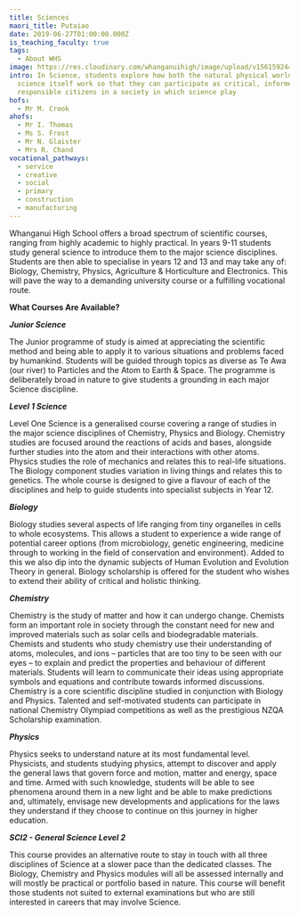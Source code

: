 ```yaml
---
title: Sciences
maori_title: Putaiao
date: 2019-06-27T01:00:00.000Z
is_teaching_faculty: true
tags:
  - About WHS
image: https://res.cloudinary.com/whanganuihigh/image/upload/v1561592442/faculties/Science_-_combined.jpg
intro: In Science, students explore how both the natural physical world and
  science itself work so that they can participate as critical, informed, and
  responsible citizens in a society in which science play
hofs:
  - Mr M. Crook
ahofs:
  - Mr I. Thomas
  - Ms S. Frost
  - Mr N. Glaister
  - Mrs R. Chand
vocational_pathways:
  - service
  - creative
  - social
  - primary
  - construction
  - manufacturing
---
```

Whanganui High School offers a broad spectrum of scientific courses, ranging from highly academic to highly practical. In years 9-11 students study general science to introduce them to the major science disciplines. Students are then able to specialise in years 12 and 13 and may take any of: Biology, Chemistry, Physics, Agriculture & Horticulture and Electronics. This will pave the way to a demanding university course or a fulfilling vocational route.

**What Courses Are Available?**

***Junior Science***

The Junior programme of study is aimed at appreciating the scientific method and being able to apply it to various situations and problems faced by humankind. Students will be guided through topics as diverse as Te Awa (our river) to Particles and the Atom to Earth & Space. The programme is deliberately broad in nature to give students a grounding in each major Science discipline.

***Level 1 Science***

Level One Science is a generalised course covering a range of studies in the major science disciplines of Chemistry, Physics and Biology. Chemistry studies are focused around the reactions of acids and bases, alongside further studies into the atom and their interactions with other atoms. Physics studies the role of mechanics and relates this to real-life situations. The Biology component studies variation in living things and relates this to genetics. The whole course is designed to give a flavour of each of the disciplines and help to guide students into specialist subjects in Year 12.

***Biology*** 

Biology studies several aspects of life ranging from tiny organelles in cells to whole ecosystems. This allows a student to experience a wide range of potential career options (from microbiology, genetic engineering, medicine through to working in the field of conservation and environment). Added to this we also dip into the dynamic subjects of Human Evolution and Evolution Theory in general. Biology scholarship is offered for the student who wishes to extend their ability of critical and holistic thinking.

***Chemistry***

Chemistry is the study of matter and how it can undergo change. Chemists form an important role in society through the constant need for new and improved materials such as solar cells and biodegradable materials. Chemists and students who study chemistry use their understanding of atoms, molecules, and ions – particles that are too tiny to be seen with our eyes – to explain and predict the properties and behaviour of different materials. Students will learn to communicate their ideas using appropriate symbols and equations and contribute towards informed discussions. Chemistry is a core scientific discipline studied in conjunction with Biology and Physics. Talented and self-motivated students can participate in national Chemistry Olympiad competitions as well as the prestigious NZQA Scholarship examination.

***Physics***

Physics seeks to understand nature at its most fundamental level. Physicists, and students studying physics, attempt to discover and apply the general laws that govern force and motion, matter and energy, space and time. Armed with such knowledge, students will be able to see phenomena around them in a new light and be able to make predictions and, ultimately, envisage new developments and applications for the laws they understand if they choose to continue on this journey in higher education.

***SCI2 - General Science Level 2***

T﻿his course provides an alternative route to stay in touch with all three disciplines of Science at a slower pace than the dedicated classes. The Biology, Chemistry and Physics modules will all be assessed internally and will mostly be practical or portfolio based in nature. This course will benefit those students not suited to external examinations but who are still interested in careers that may involve Science.